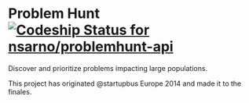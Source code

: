 Problem Hunt [ ![Codeship Status for nsarno/problemhunt-api](https://codeship.com/projects/1662a330-5b07-0132-d1f8-022e5ac315ca/status)](https://codeship.com/projects/50454)
============

Discover and prioritize problems impacting large populations.

This project has originated @startupbus Europe 2014 and made it to the finales.
